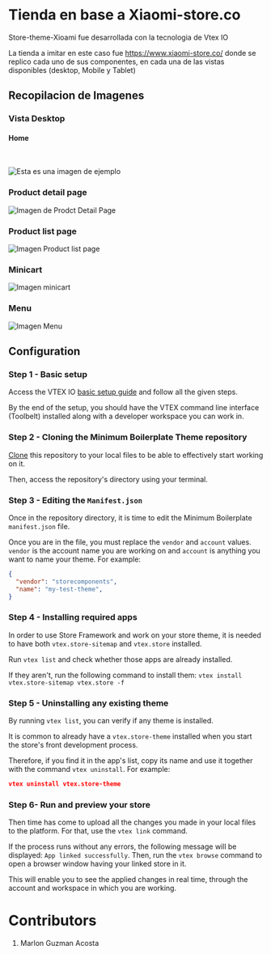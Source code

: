 # Tienda en base a **Xiaomi-store.co**

 Store-theme-Xioami fue desarrollada con la tecnologia de Vtex IO
 
 La tienda a imitar en este caso fue https://www.xiaomi-store.co/ donde se replico cada uno de sus componentes, en cada una de las vistas disponibles (desktop, Mobile y Tablet)

 ## **Recopilacion de Imagenes**
### **Vista Desktop**
#### Home 
<br/>
 
![Esta es una imagen de ejemplo](https://i.ibb.co/r7snDbC/Fire-Shot-Capture-005-marlon-itgloberspartnercl-myvtex-com.png") 

### Product detail page
![Imagen de Prodct Detail Page](https://i.ibb.co/3FCFQYQ/PDP.png)

### Product list page
![Imagen Product list page](https://i.ibb.co/3pRbKwR/PLP.png)

### Minicart 
![Imagen minicart](https://i.ibb.co/DkWHBKc/Minicart.png) 

### Menu 
![Imagen Menu](https://i.ibb.co/zSg1WcH/Menu.png)


## Configuration

### Step 1 -  Basic setup

Access the VTEX IO [basic setup guide](https://vtex.io/docs/getting-started/build-stores-with-store-framework/1) and follow all the given steps. 

By the end of the setup, you should have the VTEX command line interface (Toolbelt) installed along with a developer workspace you can work in.

### Step 2 - Cloning the Minimum Boilerplate Theme repository

[Clone](https://help.github.com/en/github/creating-cloning-and-archiving-repositories/cloning-a-repository) this repository to your local files to be able to effectively start working on it.

Then, access the repository's directory using your terminal. 

### Step 3 - Editing the `Manifest.json`

Once in the repository directory, it is time to edit the Minimum Boilerplate `manifest.json` file. 

Once you are in the file, you must replace the `vendor` and `account` values. `vendor` is the account name you are working on and `account` is anything you want to name your theme. For example:

```json
{
  "vendor": "storecomponents",
  "name": "my-test-theme",
}
```

### Step 4 -  Installing required apps

In order to use Store Framework and work on your store theme, it is needed to have both `vtex.store-sitemap` and `vtex.store` installed.

Run  `vtex list`  and check whether those apps are already installed. 

If they aren't, run the following command to install them: `vtex install vtex.store-sitemap vtex.store -f`

### Step 5 -  Uninstalling any existing theme

By running `vtex list`,  you can verify if any theme is installed.

It is common to already have a `vtex.store-theme`  installed when you start the store's front development process. 

Therefore, if you find it in the app's list, copy its name and use it together with the command `vtex uninstall`. For example:

```json
vtex uninstall vtex.store-theme
```

### Step 6- Run and preview your store

Then time has come to upload all the changes you made in your local files to the platform. For that, use the `vtex link` command. 

If the process runs without any errors, the following message will be displayed: `App linked successfully`. Then, run the `vtex browse` command to open a browser window having your linked store in it.

This will enable you to see the applied changes in real time, through the account and workspace in which you are working.

# Contributors
1. Marlon Guzman Acosta
